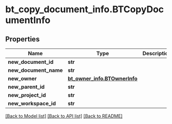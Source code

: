 # bt_copy_document_info.BTCopyDocumentInfo

## Properties
Name | Type | Description | Notes
------------ | ------------- | ------------- | -------------
**new_document_id** | **str** |  | [optional] 
**new_document_name** | **str** |  | [optional] 
**new_owner** | [**bt_owner_info.BTOwnerInfo**](BTOwnerInfo.md) |  | [optional] 
**new_parent_id** | **str** |  | [optional] 
**new_project_id** | **str** |  | [optional] 
**new_workspace_id** | **str** |  | [optional] 

[[Back to Model list]](../README.md#documentation-for-models) [[Back to API list]](../README.md#documentation-for-api-endpoints) [[Back to README]](../README.md)



